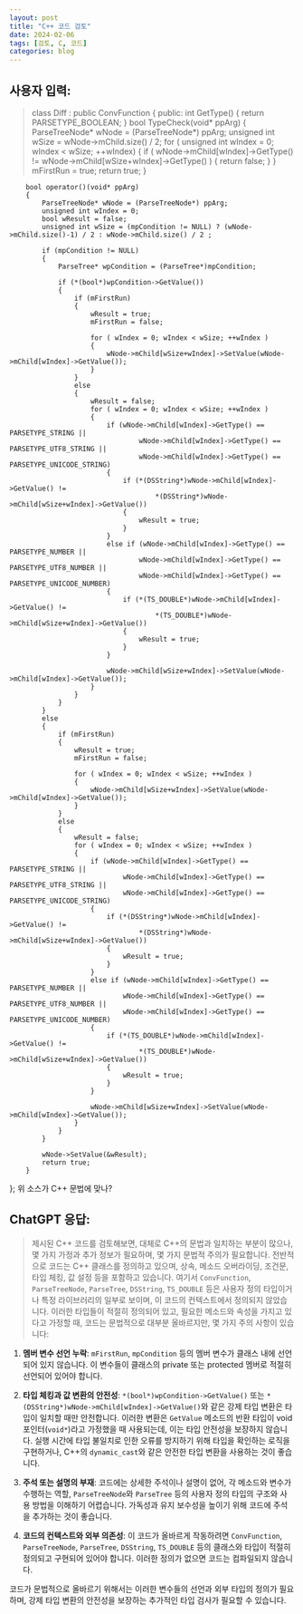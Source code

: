 ```yaml
---
layout: post
title: "C++ 코드 검토"
date: 2024-02-06
tags: [검토, C, 코드]
categories: blog
---
```


## 사용자 입력:
> class Diff : public ConvFunction
{
	public:
		int GetType() { return PARSETYPE_BOOLEAN; }
		bool TypeCheck(void* ppArg)
		{
			ParseTreeNode* wNode = (ParseTreeNode*) ppArg;
			unsigned int wSize = wNode->mChild.size() / 2;
			for ( unsigned int wIndex = 0; wIndex < wSize; ++wIndex)
			{
				if ( wNode->mChild[wIndex]->GetType() != wNode->mChild[wSize+wIndex]->GetType() )
				{
					return false;
				}
			}
			mFirstRun = true;
			return true;
		}

		bool operator()(void* ppArg)
		{
			ParseTreeNode* wNode = (ParseTreeNode*) ppArg;
			unsigned int wIndex = 0;
			bool wResult = false;
			unsigned int wSize = (mpCondition != NULL) ? (wNode->mChild.size()-1) / 2 : wNode->mChild.size() / 2 ;

			if (mpCondition != NULL)
			{
				ParseTree* wpCondition = (ParseTree*)mpCondition;

				if (*(bool*)wpCondition->GetValue())
				{
					if (mFirstRun)
					{
						wResult = true;
						mFirstRun = false;

						for ( wIndex = 0; wIndex < wSize; ++wIndex )
						{
							wNode->mChild[wSize+wIndex]->SetValue(wNode->mChild[wIndex]->GetValue());
						}
					}
					else
					{
						wResult = false;
						for ( wIndex = 0; wIndex < wSize; ++wIndex )
						{
							if (wNode->mChild[wIndex]->GetType() == PARSETYPE_STRING ||
									wNode->mChild[wIndex]->GetType() == PARSETYPE_UTF8_STRING ||
									wNode->mChild[wIndex]->GetType() == PARSETYPE_UNICODE_STRING)
							{
								if (*(DSString*)wNode->mChild[wIndex]->GetValue() !=
										*(DSString*)wNode->mChild[wSize+wIndex]->GetValue())
								{
									wResult = true;
								}
							}
							else if (wNode->mChild[wIndex]->GetType() == PARSETYPE_NUMBER ||
									wNode->mChild[wIndex]->GetType() == PARSETYPE_UTF8_NUMBER ||
									wNode->mChild[wIndex]->GetType() == PARSETYPE_UNICODE_NUMBER)
							{
								if (*(TS_DOUBLE*)wNode->mChild[wIndex]->GetValue() !=
										*(TS_DOUBLE*)wNode->mChild[wSize+wIndex]->GetValue())
								{
									wResult = true;
								}
							}

							wNode->mChild[wSize+wIndex]->SetValue(wNode->mChild[wIndex]->GetValue());
						}
					}
				}
			}
			else
			{
				if (mFirstRun)
				{
					wResult = true;
					mFirstRun = false;

					for ( wIndex = 0; wIndex < wSize; ++wIndex )
					{
						wNode->mChild[wSize+wIndex]->SetValue(wNode->mChild[wIndex]->GetValue());
					}
				}
				else
				{
					wResult = false;
					for ( wIndex = 0; wIndex < wSize; ++wIndex )
					{
						if (wNode->mChild[wIndex]->GetType() == PARSETYPE_STRING ||
								wNode->mChild[wIndex]->GetType() == PARSETYPE_UTF8_STRING ||
								wNode->mChild[wIndex]->GetType() == PARSETYPE_UNICODE_STRING)
						{
							if (*(DSString*)wNode->mChild[wIndex]->GetValue() !=
									*(DSString*)wNode->mChild[wSize+wIndex]->GetValue())
							{
								wResult = true;
							}
						}
						else if (wNode->mChild[wIndex]->GetType() == PARSETYPE_NUMBER ||
								wNode->mChild[wIndex]->GetType() == PARSETYPE_UTF8_NUMBER ||
								wNode->mChild[wIndex]->GetType() == PARSETYPE_UNICODE_NUMBER)
						{
							if (*(TS_DOUBLE*)wNode->mChild[wIndex]->GetValue() !=
									*(TS_DOUBLE*)wNode->mChild[wSize+wIndex]->GetValue())
							{
								wResult = true;
							}
						}

						wNode->mChild[wSize+wIndex]->SetValue(wNode->mChild[wIndex]->GetValue());
					}
				}
			}

			wNode->SetValue(&wResult);
			return true;
		}
};
위 소스가 C++ 문법에 맞나?

## ChatGPT 응답:
> 제시된 C++ 코드를 검토해보면, 대체로 C++의 문법과 일치하는 부분이 많으나, 몇 가지 가정과 추가 정보가 필요하며, 몇 가지 문법적 주의가 필요합니다. 전반적으로 코드는 C++ 클래스를 정의하고 있으며, 상속, 메소드 오버라이딩, 조건문, 타입 체킹, 값 설정 등을 포함하고 있습니다. 여기서 `ConvFunction`, `ParseTreeNode`, `ParseTree`, `DSString`, `TS_DOUBLE` 등은 사용자 정의 타입이거나 특정 라이브러리의 일부로 보이며, 이 코드의 컨텍스트에서 정의되지 않았습니다. 이러한 타입들이 적절히 정의되어 있고, 필요한 메소드와 속성을 가지고 있다고 가정할 때, 코드는 문법적으로 대부분 올바르지만, 몇 가지 주의 사항이 있습니다:

1. **멤버 변수 선언 누락**: `mFirstRun`, `mpCondition` 등의 멤버 변수가 클래스 내에 선언되어 있지 않습니다. 이 변수들이 클래스의 private 또는 protected 멤버로 적절히 선언되어 있어야 합니다.

2. **타입 체킹과 값 변환의 안전성**: `*(bool*)wpCondition->GetValue()` 또는 `*(DSString*)wNode->mChild[wIndex]->GetValue()`와 같은 강제 타입 변환은 타입이 일치할 때만 안전합니다. 이러한 변환은 `GetValue` 메소드의 반환 타입이 void 포인터(`void*`)라고 가정했을 때 사용되는데, 이는 타입 안전성을 보장하지 않습니다. 실행 시간에 타입 불일치로 인한 오류를 방지하기 위해 타입을 확인하는 로직을 구현하거나, C++의 `dynamic_cast`와 같은 안전한 타입 변환을 사용하는 것이 좋습니다.

3. **주석 또는 설명의 부재**: 코드에는 상세한 주석이나 설명이 없어, 각 메소드와 변수가 수행하는 역할, `ParseTreeNode`와 `ParseTree` 등의 사용자 정의 타입의 구조와 사용 방법을 이해하기 어렵습니다. 가독성과 유지 보수성을 높이기 위해 코드에 주석을 추가하는 것이 좋습니다.

4. **코드의 컨텍스트와 외부 의존성**: 이 코드가 올바르게 작동하려면 `ConvFunction`, `ParseTreeNode`, `ParseTree`, `DSString`, `TS_DOUBLE` 등의 클래스와 타입이 적절히 정의되고 구현되어 있어야 합니다. 이러한 정의가 없으면 코드는 컴파일되지 않습니다.

코드가 문법적으로 올바르기 위해서는 이러한 변수들의 선언과 외부 타입의 정의가 필요하며, 강제 타입 변환의 안전성을 보장하는 추가적인 타입 검사가 필요할 수 있습니다.

